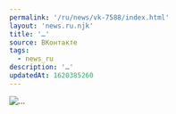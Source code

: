 ```yaml
---
permalink: '/ru/news/vk-7588/index.html'
layout: 'news.ru.njk'
title: '…'
source: ВКонтакте
tags:
  - news_ru
description: '…'
updatedAt: 1620385260
---
```

![…](https://sun9-41.userapi.com/sun9-21/ycPyRk8qWRdgKDMOrAmGMIL21hG3O_-xjVzP0Q/QsGmr0Mcz6s.jpg)

